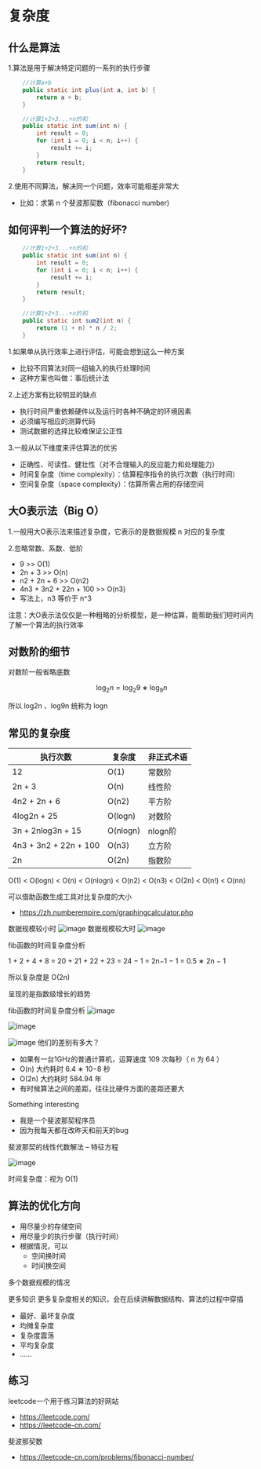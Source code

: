 # 复杂度

## 什么是算法
1.算法是用于解决特定问题的一系列的执行步骤
```java
    //计算a+b
    public static int plus(int a, int b) {
        return a + b;
    }

    //计算1+2+3...+n的和
    public static int sum(int n) {
        int result = 0;
        for (int i = 0; i < n; i++) {
            result += i;
        }
        return result;
    }
```


2.使用不同算法，解决同一个问题，效率可能相差非常大 
- 比如：求第 n 个斐波那契数（fibonacci number)

## 如何评判一个算法的好坏?
```java
    //计算1+2+3...+n的和
    public static int sum(int n) {
        int result = 0;
        for (int i = 0; i < n; i++) {
            result += i;
        }
        return result;
    }

    //计算1+2+3...+n的和
    public static int sum2(int n) {
        return (1 + n) * n / 2;
    }
```
1.如果单从执行效率上进行评估，可能会想到这么一种方案
- 比较不同算法对同一组输入的执行处理时间
- 这种方案也叫做：事后统计法

2.上述方案有比较明显的缺点 
- 执行时间严重依赖硬件以及运行时各种不确定的环境因素
- 必须编写相应的测算代码
- 测试数据的选择比较难保证公正性

3.一般从以下维度来评估算法的优劣
- 正确性、可读性、健壮性（对不合理输入的反应能力和处理能力） 
- 时间复杂度（time complexity）：估算程序指令的执行次数（执行时间） 
- 空间复杂度（space complexity）：估算所需占用的存储空间

## 大O表示法（Big O）
1.一般用大O表示法来描述复杂度，它表示的是数据规模 n 对应的复杂度

2.忽略常数、系数、低阶
- 9 >> O(1) 
- 2n + 3 >> O(n) 
- n2 + 2n + 6 >>  O(n2) 
- 4n3 + 3n2 + 22n + 100 >> O(n3) 
- 写法上，n3 等价于 n^3

注意：大O表示法仅仅是一种粗略的分析模型，是一种估算，能帮助我们短时间内了解一个算法的执行效率

## 对数阶的细节
对数阶一般省略底数

```math
\log_2 n = \log_2 9 ∗ \log_9 n
```
所以 log2n 、log9n 统称为 logn

## 常见的复杂度
执行次数 |复杂度 |非正式术语
---|---|---
12 | O(1) | 常数阶
2n + 3 | O(n) | 线性阶
4n2 + 2n + 6 | O(n2) | 平方阶 
4log2n + 25 | O(logn) | 对数阶
3n + 2nlog3n + 15 | O(nlogn) | nlogn阶
4n3 + 3n2 + 22n + 100 | O(n3) | 立方阶
2n | O(2n) | 指数阶

O(1) < O(logn) < O(n) < O(nlogn) < O(n2) < O(n3) < O(2n) < O(n!) < O(nn)

可以借助函数生成工具对比复杂度的大小
- https://zh.numberempire.com/graphingcalculator.php

数据规模较小时
![image](https://gitee.com/jarrysong/img/raw/master/img/20200920000843.png)
数据规模较大时
![image](https://gitee.com/jarrysong/img/raw/master/img/20200920000240.png)

fib函数的时间复杂度分析

1 + 2 + 4 + 8 = 20 + 21 + 22 + 23 = 24 − 1 = 2n−1 − 1 = 0.5 ∗ 2n − 1 

所以复杂度是 O(2n)

呈现的是指数级增长的趋势

fib函数的时间复杂度分析
![image](https://gitee.com/jarrysong/img/raw/master/img/20200920000000.png)

![image](https://gitee.com/jarrysong/img/raw/master/img/20200920001944.png)

![image](https://gitee.com/jarrysong/img/raw/master/img/20200920000339.png)
他们的差别有多大？ 
- 如果有一台1GHz的普通计算机，运算速度 109 次每秒（ n 为 64 ） 
- O(n) 大约耗时 6.4 ∗ 10−8 秒 
- O(2n) 大约耗时 584.94 年 
- 有时候算法之间的差距，往往比硬件方面的差距还要大

Something interesting 
- 我是一个斐波那契程序员 
- 因为我每天都在改昨天和前天的bug 

斐波那契的线性代数解法 – 特征方程

![image](https://gitee.com/jarrysong/img/raw/master/img/20200920002138.png)


时间复杂度：视为 O(1)


## 算法的优化方向
- 用尽量少的存储空间
- 用尽量少的执行步骤（执行时间）
- 根据情况，可以 
  - 空间换时间 
  - 时间换空间


多个数据规模的情况

更多知识
更多复杂度相关的知识，会在后续讲解数据结构、算法的过程中穿插
- 最好、最坏复杂度 
- 均摊复杂度 
- 复杂度震荡 
- 平均复杂度 
- ......
## 练习
leetcode一个用于练习算法的好网站
- https://leetcode.com/ 
- https://leetcode-cn.com/

斐波那契数 
- https://leetcode-cn.com/problems/fibonacci-number/